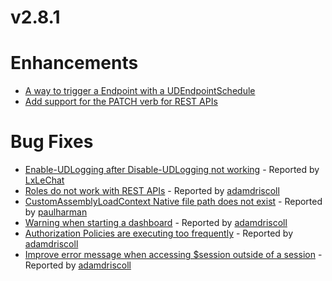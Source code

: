 # v2.8.1

# Enhancements 

- [A way to trigger a Endpoint with a UDEndpointSchedule](https://github.com/ironmansoftware/universal-dashboard/issues/1381)
- [Add support for the PATCH verb for REST APIs](https://github.com/ironmansoftware/universal-dashboard/issues/1365)

# Bug Fixes
- [Enable-UDLogging after Disable-UDLogging not working](https://github.com/ironmansoftware/universal-dashboard/issues/1389) - Reported by [LxLeChat](https://github.com/LxLeChat)
- [Roles do not work with REST APIs](https://github.com/ironmansoftware/universal-dashboard/issues/1383) - Reported by [adamdriscoll](https://github.com/adamdriscoll)
- [CustomAssemblyLoadContext Native file path does not exist](https://github.com/ironmansoftware/universal-dashboard/issues/1375) - Reported by [paulharman](https://github.com/paulharman)
- [Warning when starting a dashboard](https://github.com/ironmansoftware/universal-dashboard/issues/1373) - Reported by [adamdriscoll](https://github.com/adamdriscoll)
- [Authorization Policies are executing too frequently](https://github.com/ironmansoftware/universal-dashboard/issues/1372) - Reported by [adamdriscoll](https://github.com/adamdriscoll)
- [Improve error message when accessing $session outside of a session](https://github.com/ironmansoftware/universal-dashboard/issues/1369) - Reported by [adamdriscoll](https://github.com/adamdriscoll)